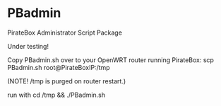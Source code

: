 PBadmin
=======

PirateBox Administrator Script Package

Under testing!

Copy PBadmin.sh over to your OpenWRT router running PirateBox:
scp PBadmin.sh root@PirateBoxIP:/tmp

(NOTE! /tmp is purged on router restart.)

run with
cd /tmp && ./PBadmin.sh
